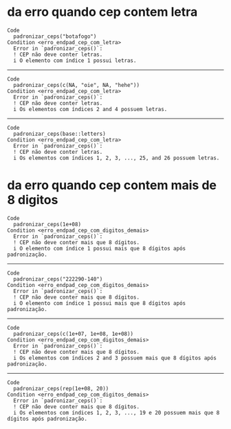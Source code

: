 # da erro quando cep contem letra

    Code
      padronizar_ceps("botafogo")
    Condition <erro_endpad_cep_com_letra>
      Error in `padronizar_ceps()`:
      ! CEP não deve conter letras.
      i O elemento com índice 1 possui letras.

---

    Code
      padronizar_ceps(c(NA, "oie", NA, "hehe"))
    Condition <erro_endpad_cep_com_letra>
      Error in `padronizar_ceps()`:
      ! CEP não deve conter letras.
      i Os elementos com índices 2 and 4 possuem letras.

---

    Code
      padronizar_ceps(base::letters)
    Condition <erro_endpad_cep_com_letra>
      Error in `padronizar_ceps()`:
      ! CEP não deve conter letras.
      i Os elementos com índices 1, 2, 3, ..., 25, and 26 possuem letras.

# da erro quando cep contem mais de 8 digitos

    Code
      padronizar_ceps(1e+08)
    Condition <erro_endpad_cep_com_digitos_demais>
      Error in `padronizar_ceps()`:
      ! CEP não deve conter mais que 8 dígitos.
      i O elemento com índice 1 possui mais que 8 dígitos após padronização.

---

    Code
      padronizar_ceps("222290-140")
    Condition <erro_endpad_cep_com_digitos_demais>
      Error in `padronizar_ceps()`:
      ! CEP não deve conter mais que 8 dígitos.
      i O elemento com índice 1 possui mais que 8 dígitos após padronização.

---

    Code
      padronizar_ceps(c(1e+07, 1e+08, 1e+08))
    Condition <erro_endpad_cep_com_digitos_demais>
      Error in `padronizar_ceps()`:
      ! CEP não deve conter mais que 8 dígitos.
      i Os elementos com índices 2 and 3 possuem mais que 8 dígitos após padronização.

---

    Code
      padronizar_ceps(rep(1e+08, 20))
    Condition <erro_endpad_cep_com_digitos_demais>
      Error in `padronizar_ceps()`:
      ! CEP não deve conter mais que 8 dígitos.
      i Os elementos com índices 1, 2, 3, ..., 19 e 20 possuem mais que 8 dígitos após padronização.

